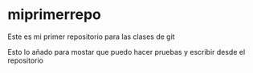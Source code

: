 # miprimerrepo
Este es mi primer repositorio para las clases de git

Esto lo añado para mostar que puedo hacer pruebas y escribir desde el repositorio
